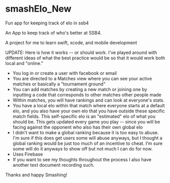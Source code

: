# smashElo_New
Fun app for keeping track of elo in ssb4


An App to keep track of who's better at SSB4.

A project for me to learn swift, xcode, and mobile development

UPDATE: Here is how it works -- or should work. I've played around with different ideas of what the best practice would be so that it would work both local and "online."

- You log in or create a user with facebook or email
- You are directed to a Matches view where you can see your active matches or basically a "tournament ground"
- You can add matches by creating a new match or joining one by inputting a code that corresponds to other matches other people made
- Within matches, you will have rankings and can look at everyone's stats.
- You have a local elo within that match where everyone starts at a default elo, and you also have your own elo that you have outside these specific match fields.  This self-specific elo is an "estimated" elo of what you should be.  This gets updated every game you play -- since you will be facing against the opponent who also has their own global elo
- I didn't want to make a global ranking because it is too easy to abuse. I'm sure if this does get users some will abuse anyways, but I thought a global ranking would be just too much of an incentive to cheat. I'm sure some will do it anyways to show off but not much I can do for now.
- Uses Firebase
- If you want to see my thoughts throughout the process I also have another text document recording such.

Thanks and happy Smashing!
